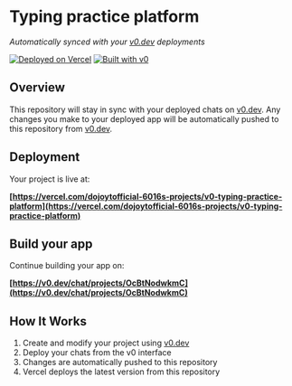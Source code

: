 # Typing practice platform

*Automatically synced with your [v0.dev](https://v0.dev) deployments*

[![Deployed on Vercel](https://img.shields.io/badge/Deployed%20on-Vercel-black?style=for-the-badge&logo=vercel)](https://vercel.com/dojoytofficial-6016s-projects/v0-typing-practice-platform)
[![Built with v0](https://img.shields.io/badge/Built%20with-v0.dev-black?style=for-the-badge)](https://v0.dev/chat/projects/OcBtNodwkmC)

## Overview

This repository will stay in sync with your deployed chats on [v0.dev](https://v0.dev).
Any changes you make to your deployed app will be automatically pushed to this repository from [v0.dev](https://v0.dev).

## Deployment

Your project is live at:

**[https://vercel.com/dojoytofficial-6016s-projects/v0-typing-practice-platform](https://vercel.com/dojoytofficial-6016s-projects/v0-typing-practice-platform)**

## Build your app

Continue building your app on:

**[https://v0.dev/chat/projects/OcBtNodwkmC](https://v0.dev/chat/projects/OcBtNodwkmC)**

## How It Works

1. Create and modify your project using [v0.dev](https://v0.dev)
2. Deploy your chats from the v0 interface
3. Changes are automatically pushed to this repository
4. Vercel deploys the latest version from this repository
